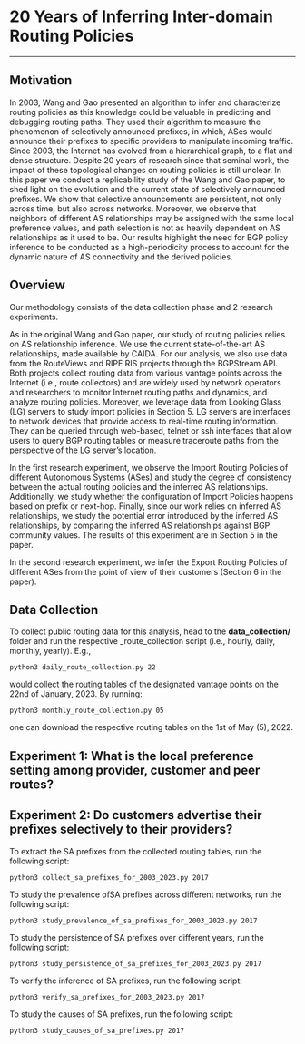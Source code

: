 # 20 Years of Inferring Inter-domain Routing Policies
---

## Motivation
In 2003, Wang and Gao presented an algorithm to infer and characterize routing policies as this knowledge could be valuable in predicting and debugging routing paths. They used their algorithm to measure the phenomenon of selectively announced prefixes, in which, ASes would announce their prefixes to specific providers to manipulate incoming traffic. Since 2003, the Internet has evolved from a hierarchical graph, to a flat and dense structure. Despite 20 years of research since that seminal work, the impact of these topological changes on routing policies is still unclear. In this paper we conduct a replicability study of the Wang and Gao paper, to shed light on the evolution and the current state of selectively announced prefixes. We show that selective announcements are persistent, not only across time, but also across networks. Moreover, we observe that neighbors of different AS relationships may be assigned with the same local preference values, and path selection is not as heavily dependent on AS relationships as it used to be. Our results highlight the need for BGP policy inference to be conducted as a high-periodicity process to account for the dynamic nature of AS connectivity and the derived policies.

## Overview
Our methodology consists of the data collection phase and 2 research experiments. 

As in the original Wang and Gao paper, our study of routing policies relies on AS relationship inference. We use the current state-of-the-art AS relationships, made available by CAIDA. For our analysis, we also use data from the RouteViews and RIPE RIS projects through the BGPStream API. Both projects collect routing data from various vantage points across the Internet (i.e., route collectors) and are widely used by network operators and researchers to monitor Internet routing paths and dynamics, and analyze routing policies. Moreover, we leverage data from Looking Glass (LG) servers to study import policies in Section 5. LG servers are interfaces to network devices that provide access to real-time routing information. They can be queried through web-based, telnet or ssh interfaces that allow users to query BGP routing tables or measure traceroute paths from the perspective of the LG server’s location.

In the first research experiment, we observe the Import Routing Policies of different Autonomous Systems (ASes) and study the degree of consistency between the actual routing policies and the inferred AS relationships. Additionally, we study whether the configuration of Import Policies happens based on prefix or next-hop. Finally, since our work relies on inferred AS relationships, we study the potential error introduced by the inferred AS relationships, by comparing the inferred AS relationships against BGP community values. The results of this experiment are in Section 5 in the paper.

In the second research experiment, we infer the Export Routing Policies of different ASes from the point of view of their customers (Section 6 in the paper).

## Data Collection
To collect public routing data for this analysis, head to the **data_collection/** folder and run the respective _route_collection script (i.e., hourly, daily, monthly, yearly). E.g.,

```python3 daily_route_collection.py 22```

would collect the routing tables of the designated vantage points on the 22nd of January, 2023. By running: 

```python3 monthly_route_collection.py 05```

one can download the respective routing tables on the 1st of May (5), 2022.

## Experiment 1: What is the local preference setting among provider, customer and peer routes? 


## Experiment 2: Do customers advertise their prefixes selectively to their providers? 
To extract the SA prefixes from the collected routing tables, run the following script:

```python3 collect_sa_prefixes_for_2003_2023.py 2017```

To study the prevalence ofSA prefixes across different networks, run the following script:

```python3 study_prevalence_of_sa_prefixes_for_2003_2023.py 2017```

To study the persistence of SA prefixes over different years, run the following script:

```python3 study_persistence_of_sa_prefixes_for_2003_2023.py 2017```

To verify the inference of SA prefixes, run the following script:

```python3 verify_sa_prefixes_for_2003_2023.py 2017```

To study the causes of SA prefixes, run the following script:

```python3 study_causes_of_sa_prefixes.py 2017```


 
